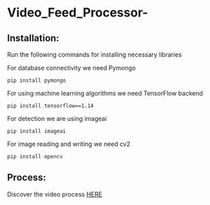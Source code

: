 # Video_Feed_Processor-

## Installation:

Run the following commands for installing  necessary libraries

For database connectivity we need Pymongo 

  ```pip install pymongo```
 
For using machine learning algorithms we need TensorFlow backend 

  ```pip install tensorflow==1.14```
 
For detection we are using imageai 

```pip install imageai```

For image reading and writing we need cv2 

```pip install opencv ```


## Process: 

Discover the video process 
    [HERE](https://docs.google.com/document/d/11LC8VgPtbjqHRegUo5DsLCqGggB8Ly4RXdzkQhC1B7c/edit?usp=sharing)

